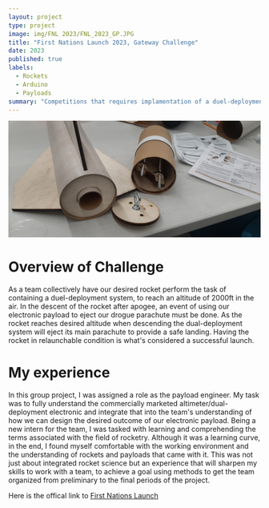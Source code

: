 ```yaml
---
layout: project
type: project
image: img/FNL 2023/FNL_2023_GP.JPG
title: "First Nations Launch 2023, Gateway Challenge"
date: 2023
published: true
labels:
  - Rockets
  - Arduino
  - Payloads  
summary: "Competitions that requires implamentation of a duel-deployment system into a high powerd rocket."
---
```

<img width="1000px" 
     class="rounded float-start pe-4" 
     src="../img/FNL 2023/FNL_2023_Rocket.jpg" >

# Overview of Challenge
As a team collectively have our desired rocket perform the task of containing a duel-deployment system, to reach an altitude of 2000ft in the air. In the descent of the rocket after apogee, an event of using our electronic payload to eject our drogue parachute must be done. As the rocket reaches desired altitude when descending the dual-deployment system will eject its main parachute to provide a safe landing. Having the rocket in relaunchable condition is what's considered a successful launch.

# My experience
In this group project, I was assigned a role as the payload engineer. My task was to fully understand the commercially marketed altimeter/dual-deployment electronic and integrate that into the team's understanding of how we can design the desired outcome of our electronic payload. Being a new intern for the team, I was tasked with learning and comprehending the terms associated with the field of rocketry. Although it was a learning curve, in the end, I found myself comfortable with the working environment and the understanding of rockets and payloads that came with it. This was not just about integrated rocket science but an experience that will sharpen my skills to work with a team, to achieve a goal using methods to get the team organized from preliminary to the final periods of the project.

Here is the offical link to [First Nations Launch](https://spacegrant.carthage.edu/first-nations-launch/)
